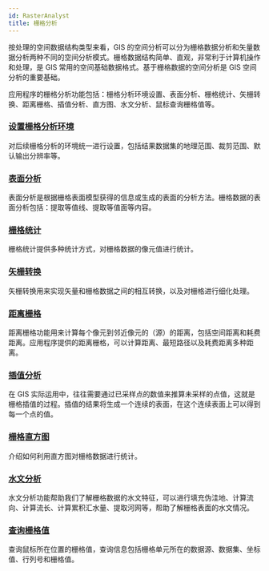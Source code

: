 ```yaml
---
id: RasterAnalyst
title: 栅格分析
---
```

按处理的空间数据结构类型来看，GIS
的空间分析可以分为栅格数据分析和矢量数据分析两种不同的空间分析模式。栅格数据结构简单、直观，非常利于计算机操作和处理，是 GIS
常用的空间基础数据格式。基于栅格数据的空间分析是 GIS 空间分析的重要基础。

应用程序的栅格分析功能包括：栅格分析环境设置、表面分析、栅格统计、矢栅转换、距离栅格、插值分析、直方图、水文分析、鼠标查询栅格值等。

### [设置栅格分析环境](AnalystEnvironment)

对后续栅格分析的环境统一进行设置，包括结果数据集的地理范围、裁剪范围、默认输出分辨率等。

### [表面分析](SurfaceAnalyst/SurfaceAnalyst)

表面分析是根据栅格表面模型获得的信息或生成的表面的分析方法。栅格数据的表面分析包括：提取等值线、提取等值面等内容。

### [栅格统计](Statistic/RasterStatistic)

栅格统计提供多种统计方式，对栅格数据的像元值进行统计。

### [矢栅转换](../VectorRasterConvert/VectorRasterConvert)

矢栅转换用来实现矢量和栅格数据之间的相互转换，以及对栅格进行细化处理。

### [距离栅格](Distance/RasterDistance)

距离栅格功能用来计算每个像元到邻近像元的（源）的距离，包括空间距离和耗费距离。应用程序提供的距离栅格，可以计算距离、最短路径以及耗费距离多种距离。

### [插值分析](interpolation/Interpolation)

在 GIS 实际运用中，往往需要通过已采样点的数值来推算未采样的点值，这就是栅格插值的过程。插值的结果将生成一个连续的表面，在这个连续表面上可以得到每一个点的值。

### [栅格直方图](Histograms)

介绍如何利用直方图对栅格数据进行统计。

### [水文分析](../../Hydrology/HydrologyAnalyst)

水文分析功能帮助我们了解栅格数据的水文特征，可以进行填充伪洼地、计算流向、计算流长、计算累积汇水量、提取河网等，帮助了解栅格表面的水文情况。

### [查询栅格值](SurfaceAnalyst/FindRasterVaule)

查询鼠标所在位置的栅格值，查询信息包括栅格单元所在的数据源、数据集、坐标值、行列号和栅格值。

